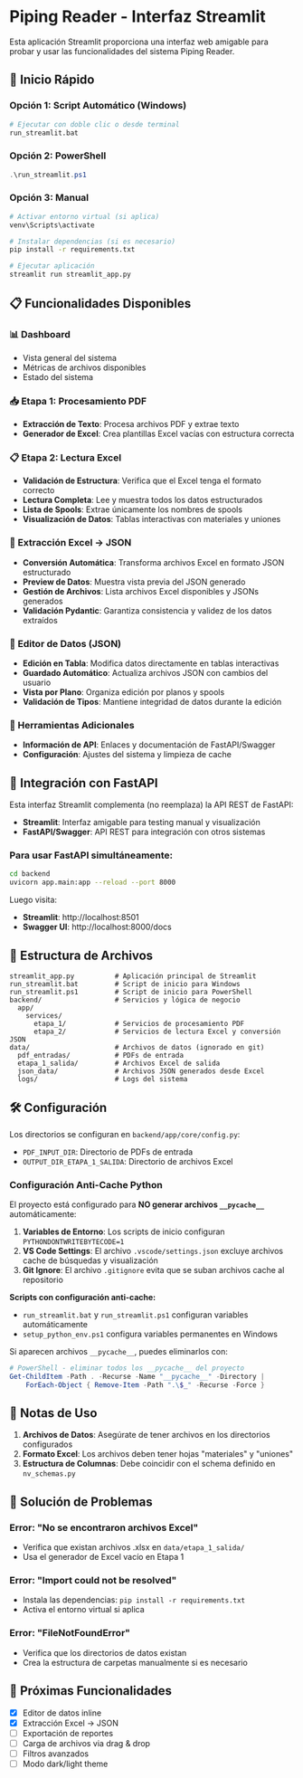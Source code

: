 # Piping Reader - Interfaz Streamlit

Esta aplicación Streamlit proporciona una interfaz web amigable para probar y usar las funcionalidades del sistema Piping Reader.

## 🚀 Inicio Rápido

### Opción 1: Script Automático (Windows)
```bash
# Ejecutar con doble clic o desde terminal
run_streamlit.bat
```

### Opción 2: PowerShell
```powershell
.\run_streamlit.ps1
```

### Opción 3: Manual
```bash
# Activar entorno virtual (si aplica)
venv\Scripts\activate

# Instalar dependencias (si es necesario)
pip install -r requirements.txt

# Ejecutar aplicación
streamlit run streamlit_app.py
```

## 📋 Funcionalidades Disponibles

### 📊 Dashboard
- Vista general del sistema
- Métricas de archivos disponibles
- Estado del sistema

### 📥 Etapa 1: Procesamiento PDF
- **Extracción de Texto**: Procesa archivos PDF y extrae texto
- **Generador de Excel**: Crea plantillas Excel vacías con estructura correcta

### 📋 Etapa 2: Lectura Excel
- **Validación de Estructura**: Verifica que el Excel tenga el formato correcto
- **Lectura Completa**: Lee y muestra todos los datos estructurados
- **Lista de Spools**: Extrae únicamente los nombres de spools
- **Visualización de Datos**: Tablas interactivas con materiales y uniones

### 🔄 Extracción Excel → JSON
- **Conversión Automática**: Transforma archivos Excel en formato JSON estructurado
- **Preview de Datos**: Muestra vista previa del JSON generado
- **Gestión de Archivos**: Lista archivos Excel disponibles y JSONs generados
- **Validación Pydantic**: Garantiza consistencia y validez de los datos extraídos

### 📝 Editor de Datos (JSON)
- **Edición en Tabla**: Modifica datos directamente en tablas interactivas
- **Guardado Automático**: Actualiza archivos JSON con cambios del usuario
- **Vista por Plano**: Organiza edición por planos y spools
- **Validación de Tipos**: Mantiene integridad de datos durante la edición

### 🔧 Herramientas Adicionales
- **Información de API**: Enlaces y documentación de FastAPI/Swagger
- **Configuración**: Ajustes del sistema y limpieza de cache

## 🔗 Integración con FastAPI

Esta interfaz Streamlit complementa (no reemplaza) la API REST de FastAPI:

- **Streamlit**: Interfaz amigable para testing manual y visualización
- **FastAPI/Swagger**: API REST para integración con otros sistemas

### Para usar FastAPI simultáneamente:
```bash
cd backend
uvicorn app.main:app --reload --port 8000
```

Luego visita:
- **Streamlit**: http://localhost:8501
- **Swagger UI**: http://localhost:8000/docs

## 📁 Estructura de Archivos

```
streamlit_app.py          # Aplicación principal de Streamlit
run_streamlit.bat         # Script de inicio para Windows
run_streamlit.ps1         # Script de inicio para PowerShell
backend/                  # Servicios y lógica de negocio
  app/
    services/
      etapa_1/            # Servicios de procesamiento PDF
      etapa_2/            # Servicios de lectura Excel y conversión JSON
data/                     # Archivos de datos (ignorado en git)
  pdf_entradas/           # PDFs de entrada
  etapa_1_salida/         # Archivos Excel de salida
  json_data/              # Archivos JSON generados desde Excel
  logs/                   # Logs del sistema
```

## 🛠️ Configuración

Los directorios se configuran en `backend/app/core/config.py`:

- `PDF_INPUT_DIR`: Directorio de PDFs de entrada
- `OUTPUT_DIR_ETAPA_1_SALIDA`: Directorio de archivos Excel

### Configuración Anti-Cache Python

El proyecto está configurado para **NO generar archivos `__pycache__`** automáticamente:

1. **Variables de Entorno**: Los scripts de inicio configuran `PYTHONDONTWRITEBYTECODE=1`
2. **VS Code Settings**: El archivo `.vscode/settings.json` excluye archivos cache de búsquedas y visualización
3. **Git Ignore**: El archivo `.gitignore` evita que se suban archivos cache al repositorio

**Scripts con configuración anti-cache:**
- `run_streamlit.bat` y `run_streamlit.ps1` configuran variables automáticamente
- `setup_python_env.ps1` configura variables permanentes en Windows

Si aparecen archivos `__pycache__`, puedes eliminarlos con:
```powershell
# PowerShell - eliminar todos los __pycache__ del proyecto
Get-ChildItem -Path . -Recurse -Name "__pycache__" -Directory | 
    ForEach-Object { Remove-Item -Path ".\$_" -Recurse -Force }
```

## 📝 Notas de Uso

1. **Archivos de Datos**: Asegúrate de tener archivos en los directorios configurados
2. **Formato Excel**: Los archivos deben tener hojas "materiales" y "uniones"
3. **Estructura de Columnas**: Debe coincidir con el schema definido en `nv_schemas.py`

## 🐛 Solución de Problemas

### Error: "No se encontraron archivos Excel"
- Verifica que existan archivos .xlsx en `data/etapa_1_salida/`
- Usa el generador de Excel vacío en Etapa 1

### Error: "Import could not be resolved"
- Instala las dependencias: `pip install -r requirements.txt`
- Activa el entorno virtual si aplica

### Error: "FileNotFoundError"
- Verifica que los directorios de datos existan
- Crea la estructura de carpetas manualmente si es necesario

## 🔄 Próximas Funcionalidades

- [x] Editor de datos inline
- [x] Extracción Excel → JSON
- [ ] Exportación de reportes
- [ ] Carga de archivos via drag & drop
- [ ] Filtros avanzados
- [ ] Modo dark/light theme
